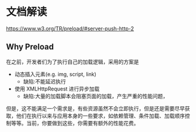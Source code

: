 # 文档解读
https://www.w3.org/TR/preload/#server-push-http-2

## Why Preload 
在之前，开发者们为了执行自己的加载逻辑，采用的方案是
* 动态插入元素(e.g. img, script, link)
  + 缺陷:不能延迟执行
* 使用 XMLHttpRequest 进行异步加载
  + 缺陷:大量的加载脚本会阻塞页面的加载，产生严重的性能问题，

但是，这不能满足一个需求是，有些资源虽然不会立即执行，但是还是需要尽早获取，他们在执行以来与应用本身的一些要求，如依赖管理、条件加载、加载顺序控制等等。当前，你要做到这些，你需要有额外的性能花费。


